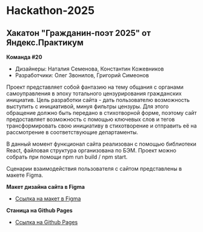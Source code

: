 # Hackathon-2025

## Хакатон "Гражданин-поэт 2025" от Яндекс.Практикум

**Команда #20**

- Дизайнеры: Наталия Семенова, Константин Кожевников
- Разработчики: Олег Звонилов, Григорий Симеонов

Проект представляет собой фантазию на тему общания с органами самоуправления в эпоху тотального цензурирования гражданских инициатив.
Цель разработки сайта - дать пользователю возможность выступить с инициативой, минуя фильтры цензуры. Для этого обращение должно быть передано в стихотворной форме, поэтому сайт предоставляет возможность с помощью ключевых слов и тегов трансформировать свою инициативу в стихотворение и отправить её на рассмотрение в соответствующие департаменты.

В данный момент функционал сайта реализован с помощью библиотеки React, файловая структура организована по БЭМ.
Проект можно собрать при помощи npm run build / npm start.

Сценарии взаимодействия пользователя с сайтом предcтавлены в макете Figma.

**Макет дизайна сайта в Figma**

- [Ссылка на макет в Figma](https://www.figma.com/file/ZAAy0ZtNPMW04769fCRUCx/%D0%93%D1%80%D0%B0%D0%B6%D0%B4%D0%B0%D0%BD%D0%B8%D0%BD-%D0%BF%D0%BE%D1%8D%D1%82.-2025)

**Станица на Github Pages**

- [Ссылка на Github Pages](https://greg-one.github.io/Hackathon-2025-React/index.html)
